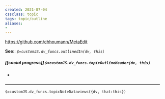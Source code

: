 ```yaml
---
created: 2021-07-04
cssclass: topic
tags: topic/outline
aliases:
- 
---
```

https://github.com/chhoumann/MetaEdit

**See**:: 
*`$=customJS.dv_funcs.outlinedIn(dv, this)`*

##### [[social progress]] `$=customJS.dv_funcs.topicOutlineHeader(dv, this)`
- 

### <hr class="dataviews"/>

`$=customJS.dv_funcs.topicNoteDataviews({dv, that:this})`